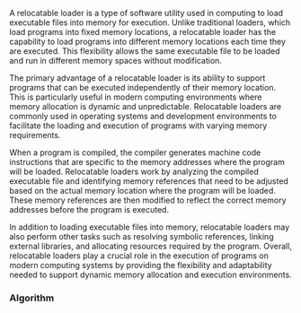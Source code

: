 A relocatable loader is a type of software utility used in computing to load executable files into memory for execution. Unlike traditional loaders, which load programs into fixed memory locations, a relocatable loader has the capability to load programs into different memory locations each time they are executed. This flexibility allows the same executable file to be loaded and run in different memory spaces without modification.

The primary advantage of a relocatable loader is its ability to support programs that can be executed independently of their memory location. This is particularly useful in modern computing environments where memory allocation is dynamic and unpredictable. Relocatable loaders are commonly used in operating systems and development environments to facilitate the loading and execution of programs with varying memory requirements.

When a program is compiled, the compiler generates machine code instructions that are specific to the memory addresses where the program will be loaded. Relocatable loaders work by analyzing the compiled executable file and identifying memory references that need to be adjusted based on the actual memory location where the program will be loaded. These memory references are then modified to reflect the correct memory addresses before the program is executed.

In addition to loading executable files into memory, relocatable loaders may also perform other tasks such as resolving symbolic references, linking external libraries, and allocating resources required by the program. Overall, relocatable loaders play a crucial role in the execution of programs on modern computing systems by providing the flexibility and adaptability needed to support dynamic memory allocation and execution environments.

### Algorithm






